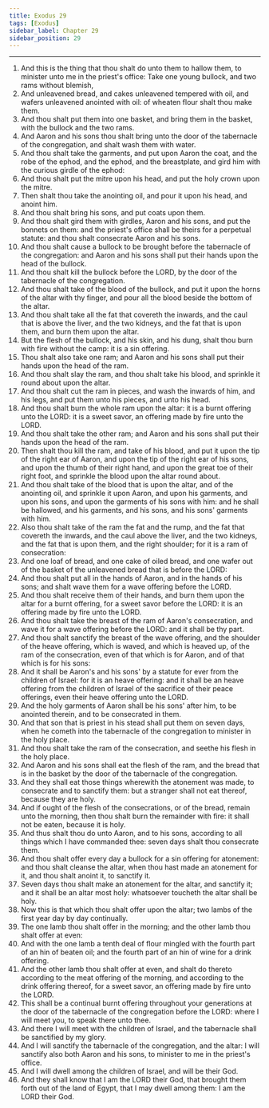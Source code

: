 ```yaml
---
title: Exodus 29
tags: [Exodus]
sidebar_label: Chapter 29
sidebar_position: 29
---
```


---
1. And this is the thing that thou shalt do unto them to hallow them, to minister unto me in the priest's office: Take one young bullock, and two rams without blemish,
2. And unleavened bread, and cakes unleavened tempered with oil, and wafers unleavened anointed with oil: of wheaten flour shalt thou make them.
3. And thou shalt put them into one basket, and bring them in the basket, with the bullock and the two rams.
4. And Aaron and his sons thou shalt bring unto the door of the tabernacle of the congregation, and shalt wash them with water.
5. And thou shalt take the garments, and put upon Aaron the coat, and the robe of the ephod, and the ephod, and the breastplate, and gird him with the curious girdle of the ephod:
6. And thou shalt put the mitre upon his head, and put the holy crown upon the mitre.
7. Then shalt thou take the anointing oil, and pour it upon his head, and anoint him.
8. And thou shalt bring his sons, and put coats upon them.
9. And thou shalt gird them with girdles, Aaron and his sons, and put the bonnets on them: and the priest's office shall be theirs for a perpetual statute: and thou shalt consecrate Aaron and his sons.
10. And thou shalt cause a bullock to be brought before the tabernacle of the congregation: and Aaron and his sons shall put their hands upon the head of the bullock.
11. And thou shalt kill the bullock before the LORD, by the door of the tabernacle of the congregation.
12. And thou shalt take of the blood of the bullock, and put it upon the horns of the altar with thy finger, and pour all the blood beside the bottom of the altar.
13. And thou shalt take all the fat that covereth the inwards, and the caul that is above the liver, and the two kidneys, and the fat that is upon them, and burn them upon the altar.
14. But the flesh of the bullock, and his skin, and his dung, shalt thou burn with fire without the camp: it is a sin offering.
15. Thou shalt also take one ram; and Aaron and his sons shall put their hands upon the head of the ram.
16. And thou shalt slay the ram, and thou shalt take his blood, and sprinkle it round about upon the altar.
17. And thou shalt cut the ram in pieces, and wash the inwards of him, and his legs, and put them unto his pieces, and unto his head.
18. And thou shalt burn the whole ram upon the altar: it is a burnt offering unto the LORD: it is a sweet savor, an offering made by fire unto the LORD.
19. And thou shalt take the other ram; and Aaron and his sons shall put their hands upon the head of the ram.
20. Then shalt thou kill the ram, and take of his blood, and put it upon the tip of the right ear of Aaron, and upon the tip of the right ear of his sons, and upon the thumb of their right hand, and upon the great toe of their right foot, and sprinkle the blood upon the altar round about.
21. And thou shalt take of the blood that is upon the altar, and of the anointing oil, and sprinkle it upon Aaron, and upon his garments, and upon his sons, and upon the garments of his sons with him: and he shall be hallowed, and his garments, and his sons, and his sons' garments with him.
22. Also thou shalt take of the ram the fat and the rump, and the fat that covereth the inwards, and the caul above the liver, and the two kidneys, and the fat that is upon them, and the right shoulder; for it is a ram of consecration:
23. And one loaf of bread, and one cake of oiled bread, and one wafer out of the basket of the unleavened bread that is before the LORD:
24. And thou shalt put all in the hands of Aaron, and in the hands of his sons; and shalt wave them for a wave offering before the LORD.
25. And thou shalt receive them of their hands, and burn them upon the altar for a burnt offering, for a sweet savor before the LORD: it is an offering made by fire unto the LORD.
26. And thou shalt take the breast of the ram of Aaron's consecration, and wave it for a wave offering before the LORD: and it shall be thy part.
27. And thou shalt sanctify the breast of the wave offering, and the shoulder of the heave offering, which is waved, and which is heaved up, of the ram of the consecration, even of that which is for Aaron, and of that which is for his sons:
28. And it shall be Aaron's and his sons' by a statute for ever from the children of Israel: for it is an heave offering: and it shall be an heave offering from the children of Israel of the sacrifice of their peace offerings, even their heave offering unto the LORD.
29. And the holy garments of Aaron shall be his sons' after him, to be anointed therein, and to be consecrated in them.
30. And that son that is priest in his stead shall put them on seven days, when he cometh into the tabernacle of the congregation to minister in the holy place.
31. And thou shalt take the ram of the consecration, and seethe his flesh in the holy place.
32. And Aaron and his sons shall eat the flesh of the ram, and the bread that is in the basket by the door of the tabernacle of the congregation.
33. And they shall eat those things wherewith the atonement was made, to consecrate and to sanctify them: but a stranger shall not eat thereof, because they are holy.
34. And if ought of the flesh of the consecrations, or of the bread, remain unto the morning, then thou shalt burn the remainder with fire: it shall not be eaten, because it is holy.
35. And thus shalt thou do unto Aaron, and to his sons, according to all things which I have commanded thee: seven days shalt thou consecrate them.
36. And thou shalt offer every day a bullock for a sin offering for atonement: and thou shalt cleanse the altar, when thou hast made an atonement for it, and thou shalt anoint it, to sanctify it.
37. Seven days thou shalt make an atonement for the altar, and sanctify it; and it shall be an altar most holy: whatsoever toucheth the altar shall be holy.
38. Now this is that which thou shalt offer upon the altar; two lambs of the first year day by day continually.
39. The one lamb thou shalt offer in the morning; and the other lamb thou shalt offer at even:
40. And with the one lamb a tenth deal of flour mingled with the fourth part of an hin of beaten oil; and the fourth part of an hin of wine for a drink offering.
41. And the other lamb thou shalt offer at even, and shalt do thereto according to the meat offering of the morning, and according to the drink offering thereof, for a sweet savor, an offering made by fire unto the LORD.
42. This shall be a continual burnt offering throughout your generations at the door of the tabernacle of the congregation before the LORD: where I will meet you, to speak there unto thee.
43. And there I will meet with the children of Israel, and the tabernacle shall be sanctified by my glory.
44. And I will sanctify the tabernacle of the congregation, and the altar: I will sanctify also both Aaron and his sons, to minister to me in the priest's office.
45. And I will dwell among the children of Israel, and will be their God.
46. And they shall know that I am the LORD their God, that brought them forth out of the land of Egypt, that I may dwell among them: I am the LORD their God.